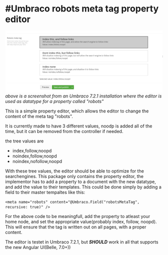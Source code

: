 #Umbraco robots meta tag property editor
=======================================

![alt text](https://github.com/mikkelhm/Umbraco-robots-meta-tag-property-editor/blob/master/markdown/screenshot.png "Screenshot from Umbraco")
_above is a screenshot from an Umbraco 7.2.1 installation where the editor is used as datatype for a property called "robots"_

This is a simple property editor, which allows the editor to change the content of the meta tag "robots".

It is currently made to have 3 different values, noodp is added all of the time, 
but it can be removed from the controller if needed.

the tree values are

* index,follow,noopd
* noindex,follow,noopd
* noindex,nofollow,noopd

With these tree values, the editor should be able to optimize for the searchengines. 
This package only contains the property editor, the implementor has to add a property to a document with the new datatype, 
and add the value to their templates. This could be done simply by adding a field to their master tempaltes like this:
```
<meta name="robots" content="@Umbraco.Field("robotsMetaTag", recursive: true)" />
```
For the above code to be meaningfull, add the property to atleast your home node, 
and set the appropriate value(probably index, follow, noopd). 
This will ensure that the tag is written out on all pages, with a proper content. 


The editor is testet in Umbraco 7.2.1, but ***SHOULD*** work in all that supports the new Angular UI(Belle, 7.0+))
